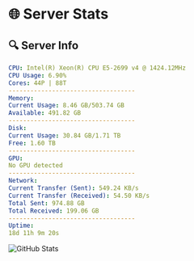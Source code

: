 # 🌐 Server Stats
## 🔍 Server Info
```yaml
CPU: Intel(R) Xeon(R) CPU E5-2699 v4 @ 1424.12MHz
CPU Usage: 6.90%
Cores: 44P | 88T
-----------------------------------
Memory:
Current Usage: 8.46 GB/503.74 GB
Available: 491.82 GB
-----------------------------------
Disk:
Current Usage: 30.84 GB/1.71 TB
Free: 1.60 TB
-----------------------------------
GPU:
No GPU detected
-----------------------------------
Network:
Current Transfer (Sent): 549.24 KB/s
Current Transfer (Received): 54.50 KB/s
Total Sent: 974.88 GB
Total Received: 199.06 GB
-----------------------------------
Uptime:
18d 11h 9m 20s
```
![GitHub Stats](https://img.shields.io/badge/Updated-2025-05-08_04:18:08-blue)